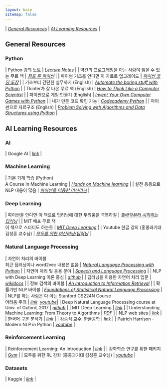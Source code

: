 ```yaml
---
layout: base
sitemap: false
---
```


| *[General Resources](#python)* | *[AI Learning Resources](#ai)* |


<h2 class="hr-bottom">General Resources</h2>

### Python
<!-- 파이썬 기초를 안다면.. -->

| Python 강의 노트 | *[Lecture Notes](https://docs.google.com/spreadsheets/d/16dvabj0u5iy6n4KRY1Kop5swRLzJ34txJ20eG4X3ncM/edit#gid=689953199)* |
| 약간의 프로그래밍을 아는 사람이 읽을 수 있는 무료 책 | *[점프 투 파이썬](https://wikidocs.net/book/1)* |
| 파이썬 기초를 안다면 이 자료로 업그레이드 | *[파이썬 코딩 도장](https://dojang.io/course/view.php?id=3)* |
| 기초부터 간단한 실무까지 (English) | *[Automate the boring stuff with Python](https://automatetheboringstuff.com/)* |
| Tkinter가 잘 나온 무료 책 (English) | *[How to Think Like a Computer Scientist](https://runestone.academy/runestone/books/published/thinkcspy/index.html)* |
| 파이썬으로 게임 만들기 (English) | *[Invent Your Own Computer Games with Python](https://inventwithpython.com/invent4thed/)* |
| 내가 만든 코드 확인 가능 | *[Codecademy Python](https://www.codecademy.com/learn/learn-python)* |
| 파이썬으로 자료구조 (English) | *[Problem Solving with Algorithms and Data Structures using Python](https://runestone.academy/runestone/books/published/pythonds/index.html)* |


<h2 class="hr-bottom">AI Learning Resources</h2>

### AI

| Google AI | *[link](https://ai.google/education/#%3Fmodal_active=none)* |

### Machine Learning

| 기본 기계 학습 (Python)<br>A Course In Machine Learning | *[Hands on Machine learning](http://ciml.info/)* |
| 실전 응용으로 NLP 내용이 많음 | *[파이썬을 이용한 머신러닝](https://www.aladin.co.kr/shop/wproduct.aspx?ItemId=111115589)* |

### Deep Learning

| 파이썬을 안다면 이 책으로 딥러닝에 대한 두려움을 극복하길 | *[밑바닥부터 시작하는 딥러닝](https://www.hanbit.co.kr/store/books/look.php?p_code=B8475831198)* |
| MIT 배포 무료 책<br>이 책으로 스터디도 하는듯 | *[MIT Deep Learning](https://www.deeplearningbook.org/?)* |
| Youtube 한글 강의 (홍콩과기대 김성훈 교수님) | *[모두를 위한 머신러닝/딥러닝](http://hunkim.github.io/ml/)* |

### Natural Language Processing
<!-- nlp web sites -->

| 자연어 처리의 바이블<br>최근 딥러닝이나 word2vec 내용은 없음 | *[Natural Language Processing with Python](https://www.nltk.org/book/)* |
| 자연어 처리 및 응용 분야 | *[Speech and Language Processing](https://web.stanford.edu/~jurafsky/slp3/)* |
| NLP with Deep Learning 이론 중심 | *[github](https://github.com/jacobeisenstein/gt-nlp-class/tree/master/2017-materials)* |
| 딥러닝을 이용한 자연어 처리 입문 | *[wikidocs](https://wikidocs.net/book/2155)* |
| 정보 검색의 바이블 | *[An Introduction to Information Retrieval](https://nlp.stanford.edu/IR-book/pdf/irbookonlinereading.pdf)* |
| 확률기반 NLP 바이블 | *[Foundations of Statistical Natural Language Processing](https://nlp.stanford.edu/fsnlp/)* |
| NLP를 하는 사람은 다 아는 Stanford CS224N Course<br>어려움 주의 | *[link](http://web.stanford.edu/class/cs224n/)*&nbsp;&nbsp;*[youtube](https://www.youtube.com/playlist?list=PLoROMvodv4rOhcuXMZkNm7j3fVwBBY42z)*|
| Deep Natural Language Processing course at Univ. of Oxford, 2017 | *[github](https://github.com/oxford-cs-deepnlp-2017/lectures)* |
| MIT Deep Learning | *[link](https://www.deeplearningbook.org/)* |
| Understanding Machine Learning: From Theory to Algorithms | *[PDF](https://www.cs.huji.ac.il/~shais/UnderstandingMachineLearning/copy.html)* |
| NLP web sites | *[link](http://docs.likejazz.com/deep-learning-for-nlp/)* |
| 한국어 구문 분석기 | *[link](https://github.com/nearbydelta/KoalaNLP)* |
| 강승식 교수: 한글공학 | *[link](http://nlp.kookmin.ac.kr/)* |
| Patrich Harrison - Modern NLP in Python | *[youtube](https://www.youtube.com/watch?v=6zm9NC9uRkk)* |

### Reinforcement Learning

| Reinforcement Learning: An Introduction | *[link](http://incompleteideas.net/book/the-book-2nd.html)* |
| 강화학습 연구를 위한 패키지 | *[Gym](https://gym.openai.com/)* |
| 모두를 위한 RL 강좌 (홍콩과기대 김성훈 교수님) | *[youtube](https://www.youtube.com/watch?v=dZ4vw6v3LcA&list=PLlMkM4tgfjnKsCWav-Z2F-MMFRx-2gMGG%2F)* |

### Datasets

| Kaggle | *[link](https://www.kaggle.com/)* |